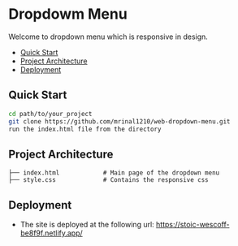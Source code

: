 # Dropdowm Menu

Welcome to dropdown menu which is responsive in design.

<!-- TOC insertAnchor:false -->

- [Quick Start](#quick-start)
- [Project Architecture](#project-architecture)
- [Deployment](#deployment)

<!-- /TOC -->
## Quick Start
<!-- What is the shortest path to writing code and pushing my changes back to GitHub? -->
```bash
cd path/to/your_project
git clone https://github.com/mrinal1210/web-dropdown-menu.git
run the index.html file from the directory
```

## Project Architecture
<!-- How is the repo organized? -->
```
├── index.html            # Main page of the dropdown menu
├── style.css             # Contains the responsive css
```

## Deployment
<!-- Full configuration and instructions for deploying to production. -->
- The site is deployed at the following url: https://stoic-wescoff-be8f9f.netlify.app/
